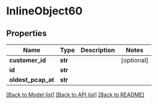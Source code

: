 # InlineObject60

## Properties
Name | Type | Description | Notes
------------ | ------------- | ------------- | -------------
**customer_id** | **str** |  | [optional] 
**id** | **str** |  | 
**oldest_pcap_at** | **str** |  | 

[[Back to Model list]](../README.md#documentation-for-models) [[Back to API list]](../README.md#documentation-for-api-endpoints) [[Back to README]](../README.md)


